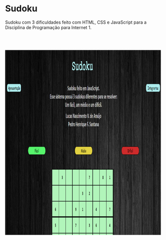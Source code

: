 # Sudoku
Sudoku com 3 dificuldades feito com HTML, CSS e JavaScript para a Disciplina de Programação para Internet 1.
<br></br>
<br></br>
<div align="center">
<img width="800px" height = "600px" src="https://github.com/LucasVerdam/Sudoku/blob/main/Sudoku.png" alt="cover" />
</div>
